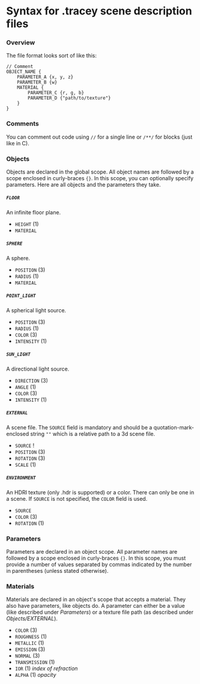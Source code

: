# Syntax for .tracey scene description files

### Overview
The file format looks sort of like this:
``` JS
// Comment
OBJECT_NAME {
    PARAMETER_A {x, y, z}
    PARAMETER_B {w}
    MATERIAL {
        PARAMETER_C {r, g, b}
        PARAMETER_D {"path/to/texture"}
    }
}
```

### Comments
You can comment out code using `//` for a single line or `/**/` for blocks (just like in C).

### Objects
Objects are declared in the global scope. All object names are followed by a scope enclosed in curly-braces `{}`. In this scope, you can optionally specify parameters. Here are all objects and the parameters they take.  

##### `FLOOR`
An infinite floor plane.  
+ `HEIGHT` (1)
+ `MATERIAL`

##### `SPHERE`
A sphere.  
+ `POSITION` (3)
+ `RADIUS` (1)
+ `MATERIAL`

##### `POINT_LIGHT`
A spherical light source.  
+ `POSITION` (3)
+ `RADIUS` (1)
+ `COLOR` (3)
+ `INTENSITY` (1)

##### `SUN_LIGHT`
A directional light source.  
+ `DIRECTION` (3)
+ `ANGLE` (1)
+ `COLOR` (3)
+ `INTENSITY` (1)

##### `EXTERNAL`
A scene file. The `SOURCE` field is mandatory and should be a quotation-mark-enclosed string `""` which is a relative path to a 3d scene file.
+ `SOURCE` !
+ `POSITION` (3)
+ `ROTATION` (3)
+ `SCALE` (1)

##### `ENVIRONMENT`
An HDRI texture (only .hdr is supported) or a color. There can only be one in a scene. If `SOURCE` is not specified, the `COLOR` field is used.
+ `SOURCE`
+ `COLOR` (3)
+ `ROTATION` (1)

### Parameters
Parameters are declared in an object scope. All parameter names are followed by a scope enclosed in curly-braces `{}`. In this scope, you must provide a number of values separated by commas indicated by the number in parentheses (unless stated otherwise).  

### Materials
Materials are declared in an object's scope that accepts a material. They also have parameters, like objects do. A parameter can either be a value (like described under *Parameters*) or a texture file path (as described under *Objects/EXTERNAL*).
+ `COLOR` (3)
+ `ROUGHNESS` (1)
+ `METALLIC` (1)
+ `EMISSION` (3)
+ `NORMAL` (3)
+ `TRANSMISSION` (1)
+ `IOR` (1) *index of refraction*
+ `ALPHA` (1) *opacity*
